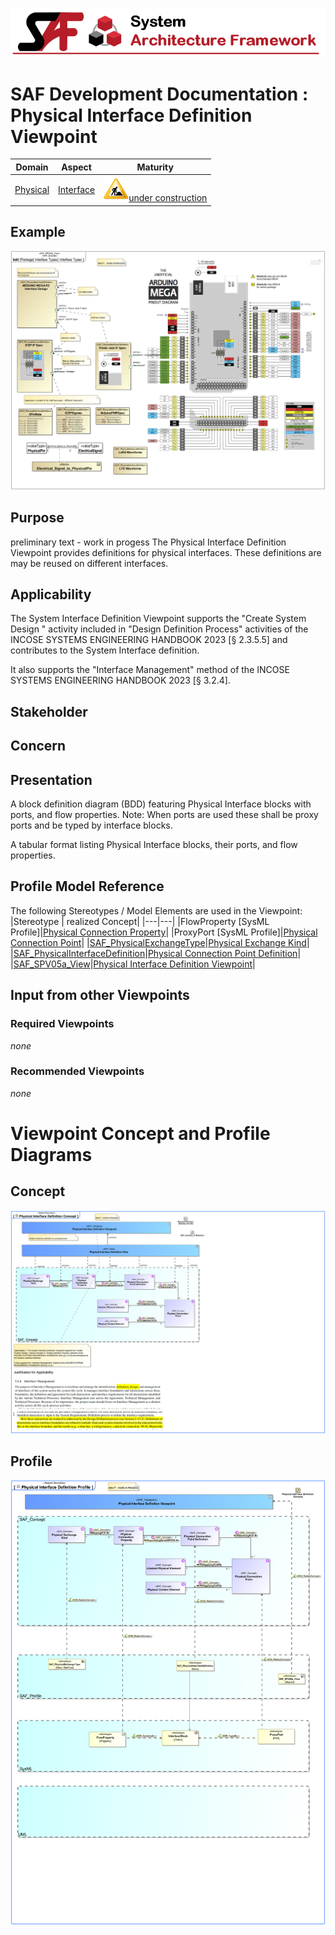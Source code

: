 ![System Architecture Framework](../../diagrams/Banner_SAF.png)
# SAF Development Documentation : Physical Interface Definition Viewpoint
|**Domain**|**Aspect**|**Maturity**|
| --- | --- | --- |
|[Physical](../../domains.md#Domain-Physical)|[Interface](../../aspects.md#Aspect-Interface)|![Under Construction](../../diagrams/Under_construction_icon-yellow.svg )[under construction](../../using-saf/maturity.md#under-construction)|
## Example
![Interface Types](../../diagrams/Interface-Types.svg)
## Purpose
preliminary text - work in progess
The Physical Interface Definition Viewpoint provides definitions for physical interfaces. These definitions are may be reused on different interfaces.
## Applicability
The System Interface Definition Viewpoint supports the "Create System Design " activity included in "Design Definition Process" activities of the INCOSE SYSTEMS ENGINEERING HANDBOOK 2023 [§ 2.3.5.5] and contributes to the System Interface definition.

It also supports the "Interface Management" method of the INCOSE SYSTEMS ENGINEERING HANDBOOK 2023 [§ 3.2.4].
## Stakeholder
## Concern
## Presentation
A block definition diagram (BDD) featuring Physical Interface blocks with ports, and flow properties.
Note: When ports are used these shall be proxy ports and be typed by interface blocks.

A tabular format listing Physical Interface blocks, their ports, and flow properties.

## Profile Model Reference
The following Stereotypes / Model Elements are used in the Viewpoint:
|Stereotype | realized Concept|
|---|---|
|FlowProperty [SysML Profile]|[Physical Connection Property](../concept/concepts.md#Physical-Connection-Property)|
|ProxyPort [SysML Profile]|[Physical Connection Point](../concept/concepts.md#Physical-Connection-Point)|
|[SAF_PhysicalExchangeType](../../stereotypes.md#SAF_PhysicalExchangeType)|[Physical Exchange Kind](../concept/concepts.md#Physical-Exchange-Kind)|
|[SAF_PhysicalInterfaceDefinition](../../stereotypes.md#SAF_PhysicalInterfaceDefinition)|[Physical Connection Point Definition](../concept/concepts.md#Physical-Connection-Point-Definition)|
|[SAF_SPV05a_View](../../stereotypes.md#SAF_SPV05a_View)|[Physical Interface Definition Viewpoint](../concept/concepts.md#Physical-Interface-Definition-Viewpoint)|
## Input from other Viewpoints
### Required Viewpoints
*none*
### Recommended Viewpoints
*none*
# Viewpoint Concept and Profile Diagrams
## Concept
![Physical Interface Definition Concept](diagrams/Physical-Interface-Definition-Concept.svg)
## Profile
![Physical Interface Definition Profile](diagrams/Physical-Interface-Definition-Profile.svg)
